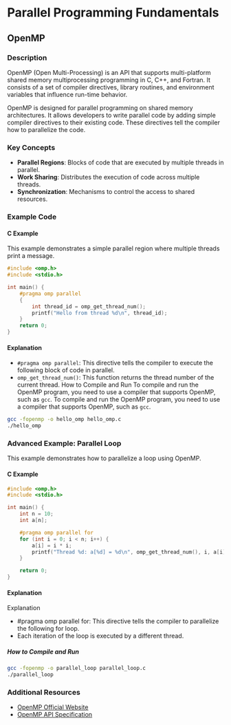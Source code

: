 # Parallel Programming Fundamentals

## OpenMP

### Description
OpenMP (Open Multi-Processing) is an API that supports multi-platform shared memory multiprocessing programming in C, C++, and Fortran. It consists of a set of compiler directives, library routines, and environment variables that influence run-time behavior.

OpenMP is designed for parallel programming on shared memory architectures. It allows developers to write parallel code by adding simple compiler directives to their existing code. These directives tell the compiler how to parallelize the code.

### Key Concepts
- **Parallel Regions**: Blocks of code that are executed by multiple threads in parallel.
- **Work Sharing**: Distributes the execution of code across multiple threads.
- **Synchronization**: Mechanisms to control the access to shared resources.

### Example Code

#### C Example
This example demonstrates a simple parallel region where multiple threads print a message.

```c
#include <omp.h>
#include <stdio.h>

int main() {
    #pragma omp parallel
    {
        int thread_id = omp_get_thread_num();
        printf("Hello from thread %d\n", thread_id);
    }
    return 0;
}
```


#### Explanation
- `#pragma omp parallel`: This directive tells the compiler to execute the following block of code in parallel.
- `omp_get_thread_num()`: This function returns the thread number of the current thread.
How to Compile and Run
To compile and run the OpenMP program, you need to use a compiler that supports OpenMP, such as `gcc`.
To compile and run the OpenMP program, you need to use a compiler that supports OpenMP, such as `gcc`.

```bash
gcc -fopenmp -o hello_omp hello_omp.c
./hello_omp
```



### Advanced Example: Parallel Loop
This example demonstrates how to parallelize a loop using OpenMP.


#### C Example
```c
#include <omp.h>
#include <stdio.h>

int main() {
    int n = 10;
    int a[n];

    #pragma omp parallel for
    for (int i = 0; i < n; i++) {
        a[i] = i * i;
        printf("Thread %d: a[%d] = %d\n", omp_get_thread_num(), i, a[i]);
    }

    return 0;
}
```


#### Explanation
Explanation
- #pragma omp parallel for: This directive tells the compiler to parallelize the following for loop.
- Each iteration of the loop is executed by a different thread.

##### How to Compile and Run

```bash
gcc -fopenmp -o parallel_loop parallel_loop.c
./parallel_loop
```

### Additional Resources
- [OpenMP Official Website](https://www.openmp.org)
- [OpenMP API Specification](https://www.openmp.org/specifications/)